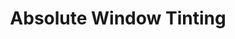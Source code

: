 ---
title: "Absolute Window Tinting"
url: /lake-oswego/absolute-window-tinting/
shop: car repair
---
